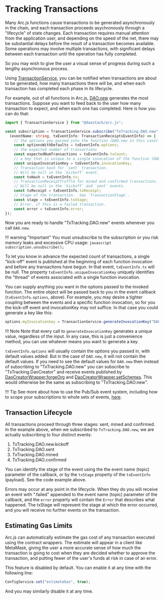 # Tracking Transactions

Many Arc.js functions cause transactions to be generated asynchronously in the chain, and each transaction proceeds asychronously through a "lifecycle" of state changes.  Each transaction requires manual attention from the application user, and depending on the speed of the net, there may be substantial delays before the result of a transaction becomes available.  Some operations may involve multiple transactions, with significant delays between each transaction until the operation has fully completed.

So you may wish to give the user a visual sense of progress during such a lengthy asynchronous process.

Using [TransactionService](api/classes/TransactionService), you can be notified when transactions are about to be generated, how many transactions there will be, and when each transaction has completed each phase in its lifecycle.

For example, out of all functions in Arc.js, [DAO.new](api/classes/DAO#new) generates the most transactions.  Suppose you want to feed back to the user how many transaction to expect, and when each one has completed.  Here is how you can do that:

```typescript
import { TransactionService } from "@daostack/arc.js";

const subscription = TransactionService.subscribe("TxTracking.DAO.new", 
  (eventName: string, txEventInfo: TransactionReceiptsEventInfo) => {
    // the options you passed into the function (DAO.new in this case)
    const optionsWithDefaults = txEventInfo.options;
    // the expected number of transactions
    const expectedNumTransactions = txEventInfo.txCount;
    // a key that is unique to a single invocation of the function (DAO.new in this case)
    const uniqueInvocationKey = txEventInfo.invocationKey;
    // Transaction hash for `sent` transaction.
    // Will be null in the `kickoff` event.
    const txHash = txEventInfo.tx;
    // TransactionReceiptTruffle for mined and confirmed transactions.
    // Will be null in the `kickoff` and `sent` events.
    const txReceipt = txEventInfo.txReceipt;
    // Stage of the transaction.  See `TransactionStage`.
    const stage = txEventInfo.txStage;
    // Error, if this is a failed transaction.
    const error = txEventInfo.error;
});
```

Now you are ready to handle "TxTracking.DAO.new" events whenever you call `DAO.new`.

!!! warning "Important"
    You must unsubscribe to the subscription or you risk memory leaks and excessive CPU usage:
    ```javascript
    subscription.unsubscribe();
    ```

To let you know in advance the expected count of transactions, a single "kick-off" event is published at the beginning of each function invocation and before any transactions have begun.  In that event, `txEventInfo.tx` will be null.  The property `txEventInfo.uniqueInvocationKey` uniquely identifies the "thread" of events associated with a single function invocation.

You can supply anything you want in the options passed to the invoked function.  The entire object will be passed back to you in the event callback (`txEventInfo.options`, above). For example, you may desire a tighter coupling between the events and a specific function invocation, so for you the kick-off event and invocationKey may not suffice.  In that case you could generate a key like this:

```javascript
options.myInvocationkey = TransactionService.generateInvocationKey("DAO.new");
```

!!! Note
    Note that every call to `generateInvocationKey` generates a unique value, regardless of the input. In any case, this is just a convenience method, you can use whatever means you want to generate a key.  

`txEventInfo.options` will usually contain the options you passed in, with default values added.  But in the case of `DAO.new`, it will not contain the default values.  If you need to see the default values for `DAO.new` then instead of subscribing to "TxTracking.DAO.new" you can subscribe to "TxTracking.DaoCreator" and receive events published by  [DaoCreatorWrapper.forgeOrg](api/classes/DaoCreatorWrapper#forgeOrg) and [DaoCreatorWrapper.setSchemes](api/classes/DaoCreatorWrapper#setSchemes).  This would otherwise be the same as subscribing to "TxTracking.DAO.new".

!!! Tip
    See more about how to use the Pub/Sub event system, including how to scope your subscriptions to whole sets of events, [here](/Events/#pubsub-events).

## Transaction Lifecycle
All transactions proceed through three stages:  sent, mined and confirmed.  In the example above, when we subscribed to `TxTracking.DAO.new`, we are actually subscribing to four distinct events: 

1. TxTracking.DAO.new.kickoff
2. TxTracking.DAO.sent
3. TxTracking.DAO.mined
4. TxTracking.DAO.confirmed

You can identify the stage of the event using the the event name (topic) parameter of the callback, or by the `txStage` property of the `txEventInfo` (payload).  See the code example above.

Errors may occur at any point in the lifecycle.  When they do you will receive an event with ".failed" appended to the event name (topic) parameter of the callback,
and the `error` property will contain the `Error` that describes what happened.  The txStage will represent the stage at which the error occurred, and you will receive no further events on the transaction.

<a name="estimateGas"></a>
## Estimating Gas Limits
Arc.js can automatically estimate the gas cost of any transaction executed using the contract wrappers.  The estimate will appear in a client like MetaMask, giving the user a more accurate sense of how much the transaction is going to cost when they are decided whether to approve the transaction, and putting fewer of the user's funds at risk in case of an error.

This feature is disabled by default.  You can enable it at any time with the following line:

```javascript
ConfigService.set("estimateGas", true);
```

And you may similarly disable it at any time.
